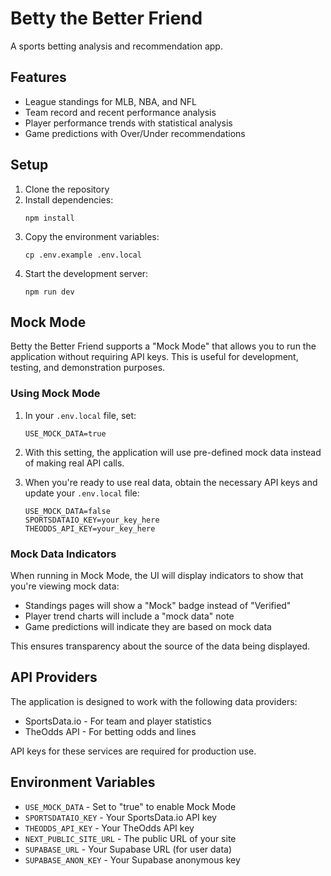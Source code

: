 # Betty the Better Friend

A sports betting analysis and recommendation app.

## Features

- League standings for MLB, NBA, and NFL
- Team record and recent performance analysis
- Player performance trends with statistical analysis
- Game predictions with Over/Under recommendations

## Setup

1. Clone the repository
2. Install dependencies:
   ```
   npm install
   ```
3. Copy the environment variables:
   ```
   cp .env.example .env.local
   ```
4. Start the development server:
   ```
   npm run dev
   ```

## Mock Mode

Betty the Better Friend supports a "Mock Mode" that allows you to run the application without requiring API keys. This is useful for development, testing, and demonstration purposes.

### Using Mock Mode

1. In your `.env.local` file, set:
   ```
   USE_MOCK_DATA=true
   ```

2. With this setting, the application will use pre-defined mock data instead of making real API calls.

3. When you're ready to use real data, obtain the necessary API keys and update your `.env.local` file:
   ```
   USE_MOCK_DATA=false
   SPORTSDATAIO_KEY=your_key_here
   THEODDS_API_KEY=your_key_here
   ```

### Mock Data Indicators

When running in Mock Mode, the UI will display indicators to show that you're viewing mock data:

- Standings pages will show a "Mock" badge instead of "Verified"
- Player trend charts will include a "mock data" note
- Game predictions will indicate they are based on mock data

This ensures transparency about the source of the data being displayed.

## API Providers

The application is designed to work with the following data providers:

- SportsData.io - For team and player statistics
- TheOdds API - For betting odds and lines

API keys for these services are required for production use.

## Environment Variables

- `USE_MOCK_DATA` - Set to "true" to enable Mock Mode
- `SPORTSDATAIO_KEY` - Your SportsData.io API key
- `THEODDS_API_KEY` - Your TheOdds API key
- `NEXT_PUBLIC_SITE_URL` - The public URL of your site
- `SUPABASE_URL` - Your Supabase URL (for user data)
- `SUPABASE_ANON_KEY` - Your Supabase anonymous key

